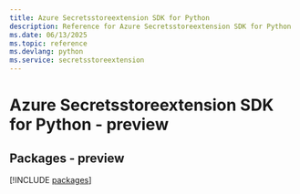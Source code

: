 ```yaml
---
title: Azure Secretsstoreextension SDK for Python
description: Reference for Azure Secretsstoreextension SDK for Python
ms.date: 06/13/2025
ms.topic: reference
ms.devlang: python
ms.service: secretsstoreextension
---
```

# Azure Secretsstoreextension SDK for Python - preview
## Packages - preview
[!INCLUDE [packages](secretsstoreextension-index.md)]